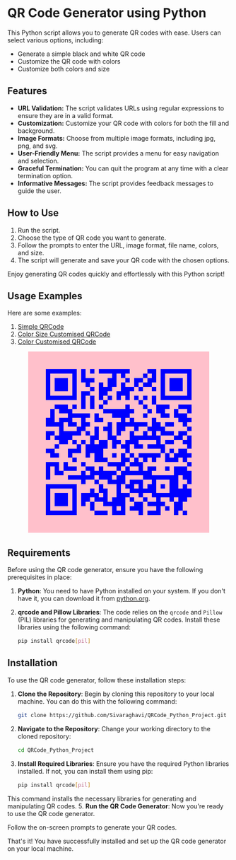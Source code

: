 # QR Code Generator using Python

This Python script allows you to generate QR codes with ease. Users can select various options, including:

- Generate a simple black and white QR code
- Customize the QR code with colors
- Customize both colors and size

## Features

- **URL Validation:** The script validates URLs using regular expressions to ensure they are in a valid format.
- **Customization:** Customize your QR code with colors for both the fill and background.
- **Image Formats:** Choose from multiple image formats, including jpg, png, and svg.
- **User-Friendly Menu:** The script provides a menu for easy navigation and selection.
- **Graceful Termination:** You can quit the program at any time with a clear termination option.
- **Informative Messages:** The script provides feedback messages to guide the user.

## How to Use

1. Run the script.
2. Choose the type of QR code you want to generate.
3. Follow the prompts to enter the URL, image format, file name, colors, and size.
4. The script will generate and save your QR code with the chosen options.

Enjoy generating QR codes quickly and effortlessly with this Python script!

## Usage Examples

Here are some examples:  
1. [Simple QRCode](https://github.com/Sivaraghavi/QRCode_Python_Project-/blob/main/Github_simple.png?raw=true)
2. [Color Size Customised QRCode](https://github.com/Sivaraghavi/QRCode_Python_Project-/blob/main/Github_color_size_customise.jpg?raw=true)
3. [Color Customised QRCode](https://github.com/Sivaraghavi/QRCode_Python_Project-/blob/main/Github_color_customised.png?raw=true)
<div align="center">
    <img src="https://github.com/Sivaraghavi/QRCode_Python_Project-/blob/main/Github_color_customised.png?raw=true" alt="Color Customised QRCode">
</div>


## Requirements

Before using the QR code generator, ensure you have the following prerequisites in place:

1. **Python**: You need to have Python installed on your system. If you don't have it, you can download it from [python.org](https://www.python.org/downloads/).

2. **qrcode and Pillow Libraries**: The code relies on the `qrcode` and `Pillow` (PIL) libraries for generating and manipulating QR codes. Install these libraries using the following command:

   ```bash
   pip install qrcode[pil]

## Installation

To use the QR code generator, follow these installation steps:

1. **Clone the Repository**: Begin by cloning this repository to your local machine. You can do this with the following command:

   ```bash
   git clone https://github.com/Sivaraghavi/QRCode_Python_Project.git
   
2. **Navigate to the Repository**: Change your working directory to the cloned repository:
   ```bash
   cd QRCode_Python_Project
4. **Install Required Libraries**: Ensure you have the required Python libraries installed. If not, you can install them using pip:
   ```bash
   pip install qrcode[pil]
  This command installs the necessary libraries for generating and manipulating QR codes.
5. **Run the QR Code Generator**: Now you're ready to use the QR code generator. 

Follow the on-screen prompts to generate your QR codes.

That's it! You have successfully installed and set up the QR code generator on your local machine.



